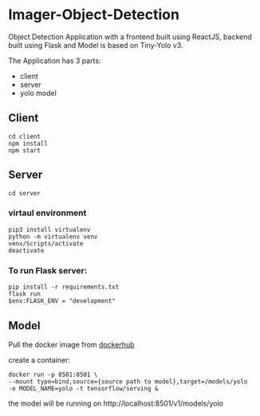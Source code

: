 # Imager-Object-Detection
Object Detection Application with a frontend built using ReactJS, backend built using Flask and Model is based on Tiny-Yolo v3.

The Application has 3 parts:
- client 
- server
- yolo model


## Client
```
cd client
npm install
npm start
```

## Server
```
cd server
```
### virtaul environment
```
pip3 install virtualenv
python -m virtualenv venv 
venv/Scripts/activate
deactivate 
```
### To run Flask server:
```
pip install -r requirements.txt
flask run
$env:FLASK_ENV = "development"
```

## Model
Pull the docker image from [dockerhub](https://hub.docker.com/r/ekansh18/tfs)

create a container: 
```
docker run -p 8501:8501 \
--mount type=bind,source={source path to model},target=/models/yolo
-e MODEL_NAME=yolo -t tensorflow/serving &
```
the model will be running on http://localhost:8501/v1/models/yolo
